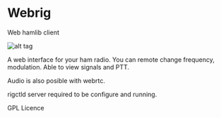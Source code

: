 # Webrig
Web hamlib client

![alt tag](https://raw.githubusercontent.com/ntoulasd/Webrig/master/IMAGE.png)

A web interface for your ham radio.
You can remote change frequency, modulation.
Able to view signals and PTT.

Audio is also posible with webrtc.

rigctld server required to be configure and running.

GPL Licence
